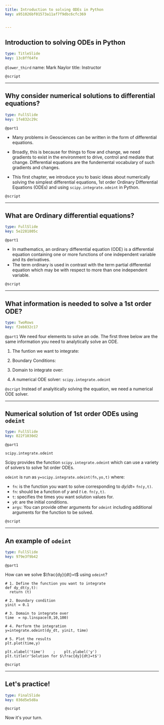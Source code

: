 ```yaml
---
title: Introduction to solving ODEs in Python
key: a951026bf01573a11af7f9dbc6cfc369


---
```

## Introduction to solving ODEs in Python

```yaml
type: TitleSlide
key: 13c8ff64fe
```

`@lower_third`
name: Mark Naylor
title: Instructor

`@script`





---
## Why consider numerical solutions to differential equations?

```yaml
type: FullSlide
key: 1fe832c29c
```

`@part1`

- Many problems in Geosciences can be written in the form of differential equations. 

- Broadly, this is because for things to flow and change, we need gradients to exist in the environment to drive, control and mediate that change. Differential equations are the fundemental vocabulary of such gradients and changes.

- This first chapter, we introduce you to basic ideas about numerically solving the simplest differential equations, 1st order Ordinary Differential Equations (ODEs) and using `scipy.integrate.odeint` in Python.


`@script`

---
## What are Ordinary differential equations?

```yaml
type: FullSlide
key: 5e2281805c
```

`@part1`
- In mathematics, an ordinary differential equation (ODE) is a differential equation containing one or more functions of one independent variable and its derivatives. 
- The term ordinary is used in contrast with the term partial differential equation which may be with respect to more than one independent variable.

`@script`



---
## What information is needed to solve a 1st order ODE?

```yaml
type: TwoRows
key: f2eb832c17
```

`@part1`
We need four elements to solve an ode. The first three below are the same information you need to analytically solve an ODE. 

1. The funtion we want to integrate:

2. Boundary Conditions: 

3. Domain to integrate over:

4. A numerical ODE solver: `scipy.integrate.odeint`



`@script`
Instead of analyitically solving the equation, we need a numerical ODE solver.

---
## Numerical solution of 1st order ODEs using `odeint`

```yaml
type: FullSlide
key: 022f1030d2
```

`@part1`

`scipy.integrate.odeint`

Scipy provides the function `scipy.integrate.odeint` which can
  use a variety of solvers to solve 1st order ODEs.

  `odeint` is run as
  `y=scipy.integrate.odeint(fn,yo,t)` where:

- `fn`: is the function you want to solve corresponding to $dy/dt=$ `fn(y,t)`. 
- `fn`: should be a function of $y$ and $t$ i.e. `fn(y,t)`.
- `t`: specifies the times you want solution values for.
- `y0`: are the initial conditions.
- `args`: You can provide other arguments for `odeint` including additional arguments for the function to be solved. 

`@script`


---
## An example of `odeint`

```yaml
type: FullSlide
key: 979e3f9b42
```

`@part1`

How can we solve $\frac{dy}{dt}=t$ using `odeint`?

``` 
# 1. Define the function you want to integrate
def dy_dt(y,t):
  return (t)

# 2. Boundary condition
yinit = 0.1

# 3. Domain to integrate over
time  = np.linspace(0,10,100)

# 4. Perform the integration
y=integrate.odeint(dy_dt, yinit, time)

# 5. Plot the results
plt.plot(time,y)

plt.xlabel('time')    ;    plt.ylabel('y')
plt.title(r'Solution for $\frac{dy}{dt}=t$')
```

`@script`


---
## Let's practice!

```yaml
type: FinalSlide
key: 036d5e5d8a
```

`@script`

Now it's your turn.

